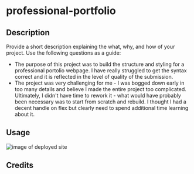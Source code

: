 # professional-portfolio

## Description

Provide a short description explaining the what, why, and how of your project. Use the following questions as a guide:

- The purpose of this project was to build the structure and styling for a professional portolio webpage. I have really struggled to get the syntax correct and it is reflected in the level of quality of the submission. 
- The project was very challenging for me - I was bogged down early in too many details and believe I made the entire project too complicated. Ultimately, I didn't have time to rework it - what would have probably been necessary was to start from scratch and rebuild. I thought I had a decent handle on flex but clearly need to spend additional time learning about it.  

## Usage

![image of deployed site]([https://github.com/adammathis05/seo-code-refactor/blob/main/assets/images/SEO%20Refactor%20Deployed%20Screenshot.png](https://github.com/adammathis05/professional-portfolio/assets/169838360/effe4fa1-1652-4e50-b4cf-588650176c45))

## Credits
